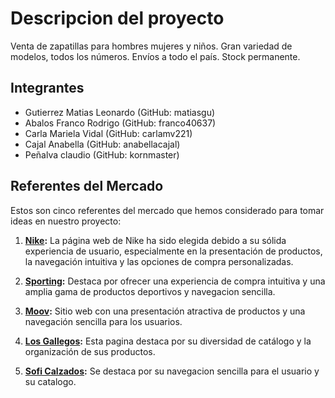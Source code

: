 <!-- descripcion del proyecto -->
# Descripcion del proyecto 

Venta de zapatillas para hombres mujeres y niños. Gran variedad de modelos, todos los números. Envíos a todo el país. Stock permanente.
<!-- descripciones de los integrante -->
## Integrantes

- Gutierrez Matias Leonardo (GitHub: matiasgu)
- Abalos Franco Rodrigo (GitHub: franco40637)
- Carla Mariela Vidal (GitHub: carlamv221)
- Cajal Anabella (GitHub: anabellacajal)
- Peñalva claudio (GitHub: kornmaster)
<!-- Referentes del Mercado -->
## Referentes del Mercado

Estos son cinco referentes del mercado que hemos considerado para tomar ideas en nuestro proyecto:

1. **[Nike](https://www.nike.com.ar):** La página web de Nike ha sido elegida debido a su sólida experiencia de usuario, especialmente en la presentación de productos, la navegación intuitiva y las opciones de compra personalizadas.

2. **[Sporting](https://www.sporting.com.ar):** Destaca por ofrecer una experiencia de compra intuitiva y una amplia gama de productos deportivos y navegacion sencilla.

3. **[Moov](https://www.moov.com.ar):** Sitio web con una presentación atractiva de productos y una navegación sencilla para los usuarios.

4. **[Los Gallegos](https://www.calzadoslosgallegos.com.ar):** Esta pagina destaca por su diversidad de catálogo y la organización de sus productos.

5. **[Sofi Calzados](https://www.soficalzados.com.ar):** Se destaca por su navegacion sencilla para el usuario y su catalogo.
